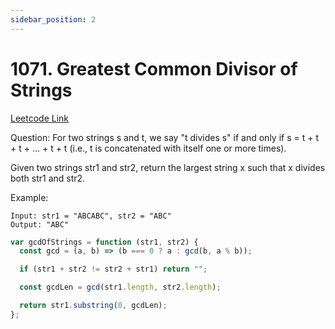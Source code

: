 ```yaml
---
sidebar_position: 2
---
```


# 1071. Greatest Common Divisor of Strings

[Leetcode Link](https://leetcode.com/problems/greatest-common-divisor-of-strings/)

Question:
For two strings s and t, we say "t divides s" if and only if s = t + t + t + ... + t + t (i.e., t is concatenated with itself one or more times).

Given two strings str1 and str2, return the largest string x such that x divides both str1 and str2.

Example:

```
Input: str1 = "ABCABC", str2 = "ABC"
Output: "ABC"
```

```jsx title="greatest-common-divisor"
var gcdOfStrings = function (str1, str2) {
  const gcd = (a, b) => (b === 0 ? a : gcd(b, a % b));

  if (str1 + str2 != str2 + str1) return "";

  const gcdLen = gcd(str1.length, str2.length);

  return str1.substring(0, gcdLen);
};
```
